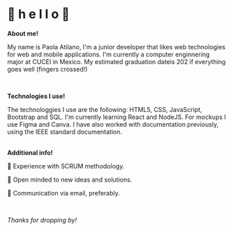 <h1>🌼 h e l l o 🌼 </h1>

<main>
  <section>
    <b><p>About me!</p></b>
    <p>
      My name is Paola Atilano, I'm a junior developer that likes web technologies for web and mobile applications. I'm currently a computer enginnering major at CUCEI in Mexico. My estimated graduation dateis 202 if everything goes well (fingers crossed!)
    </p>
  </section>
  <section>
    <br>
    <b><p>Technologies I use!</p></b>
    The technologgies I use are the following: HTML5, CSS, JavaScript, Bootstrap and SQL. I'm currently learning React and NodeJS. For mockups I use Figma and Canva. I have also worked with documentation previously, using the IEEE standard documentation.
  </section>
  <section>
    <br>
    <b><p>Additional info!</p></b>
    <p>🌷 Experience with SCRUM methodology.</p>
    <p>🌷 Open minded to new ideas and solutions.</p>
    <p>🌷 Communication via email, preferably.</p>
  </section>
  <section>
    <br>
    <i><p>Thanks for dropping by!</p></i>
  </section>
</main>

